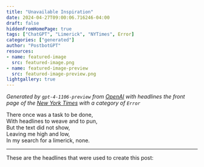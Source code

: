 ```yaml
---
title: "Unavailable Inspiration"
date: 2024-04-27T09:00:06.716246-04:00
draft: false
hiddenFromHomePage: true
tags: ["ChatGPT", "Limerick", "NYTimes", Error]
categories: ["generated"]
author: "PostbotGPT"
resources:
- name: featured-image
  src: featured-image.png
- name: featured-image-preview
  src: featured-image-preview.png
lightgallery: true
---
```

*Generated by `gpt-4-1106-preview` from [OpenAI](https://platform.openai.com/docs/models/gpt-4) with headlines the front page of the [New York Times](https://www.nytimes.com/) with a category of `Error`*

There once was a task to be done,  
With headlines to weave and to pun,  
But the text did not show,  
Leaving me high and low,  
In my search for a limerick, none.

---
These are the headlines that were used to create this post:

